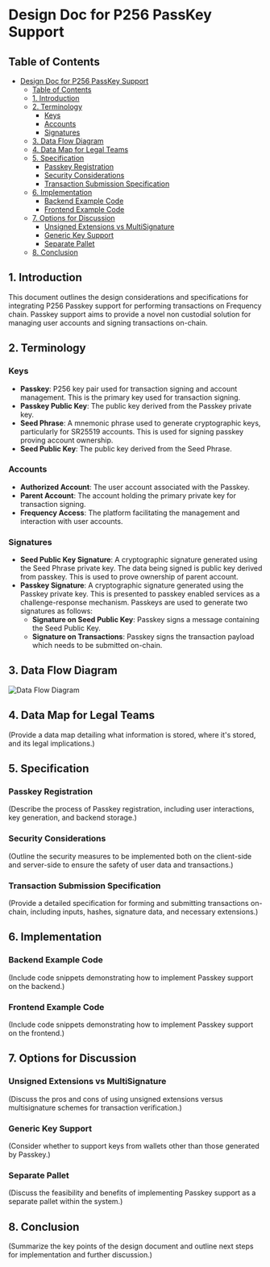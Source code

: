 # Design Doc for P256 PassKey Support

## Table of Contents

- [Design Doc for P256 PassKey Support](#design-doc-for-p256-passkey-support)
  - [Table of Contents](#table-of-contents)
  - [1. Introduction](#1-introduction)
  - [2. Terminology](#2-terminology)
    - [Keys](#keys)
    - [Accounts](#accounts)
    - [Signatures](#signatures)
  - [3. Data Flow Diagram](#3-data-flow-diagram)
  - [4. Data Map for Legal Teams](#4-data-map-for-legal-teams)
  - [5. Specification](#5-specification)
    - [Passkey Registration](#passkey-registration)
    - [Security Considerations](#security-considerations)
    - [Transaction Submission Specification](#transaction-submission-specification)
  - [6. Implementation](#6-implementation)
    - [Backend Example Code](#backend-example-code)
    - [Frontend Example Code](#frontend-example-code)
  - [7. Options for Discussion](#7-options-for-discussion)
    - [Unsigned Extensions vs MultiSignature](#unsigned-extensions-vs-multisignature)
    - [Generic Key Support](#generic-key-support)
    - [Separate Pallet](#separate-pallet)
  - [8. Conclusion](#8-conclusion)

## 1. Introduction

This document outlines the design considerations and specifications for integrating P256 Passkey support for performing transactions on Frequency chain. Passkey support aims to provide a novel non custodial solution for managing user accounts and signing transactions on-chain.

## 2. Terminology

### Keys

- **Passkey**: P256 key pair used for transaction signing and account management. This is the primary key used for transaction signing.
- **Passkey Public Key**: The public key derived from the Passkey private key.
- **Seed Phrase**: A mnemonic phrase used to generate cryptographic keys, particularly for SR25519 accounts. This is used for signing passkey proving account ownership.
- **Seed Public Key**: The public key derived from the Seed Phrase.

### Accounts

- **Authorized Account**: The user account associated with the Passkey.
- **Parent Account**: The account holding the primary private key for transaction signing.
- **Frequency Access**: The platform facilitating the management and interaction with user accounts.

### Signatures

- **Seed Public Key Signature**: A cryptographic signature generated using the Seed Phrase private key. The data being signed is public key derived from passkey. This is used to prove ownership of parent account.
- **Passkey Signature**: A cryptographic signature generated using the Passkey private key. This is presented to passkey enabled services as a challenge-response mechanism. Passkeys are used to generate two signatures as follows:
  - **Signature on Seed Public Key**: Passkey signs a message containing the Seed Public Key.
  - **Signature on Transactions**: Passkey signs the transaction payload which needs to be submitted on-chain.

## 3. Data Flow Diagram

![Data Flow Diagram](insert_diagram_link_here)

## 4. Data Map for Legal Teams

(Provide a data map detailing what information is stored, where it's stored, and its legal implications.)

## 5. Specification

### Passkey Registration

(Describe the process of Passkey registration, including user interactions, key generation, and backend storage.)

### Security Considerations

(Outline the security measures to be implemented both on the client-side and server-side to ensure the safety of user data and transactions.)

### Transaction Submission Specification

(Provide a detailed specification for forming and submitting transactions on-chain, including inputs, hashes, signature data, and necessary extensions.)

## 6. Implementation

### Backend Example Code

(Include code snippets demonstrating how to implement Passkey support on the backend.)

### Frontend Example Code

(Include code snippets demonstrating how to implement Passkey support on the frontend.)

## 7. Options for Discussion

### Unsigned Extensions vs MultiSignature

(Discuss the pros and cons of using unsigned extensions versus multisignature schemes for transaction verification.)

### Generic Key Support

(Consider whether to support keys from wallets other than those generated by Passkey.)

### Separate Pallet

(Discuss the feasibility and benefits of implementing Passkey support as a separate pallet within the system.)

## 8. Conclusion

(Summarize the key points of the design document and outline next steps for implementation and further discussion.)
